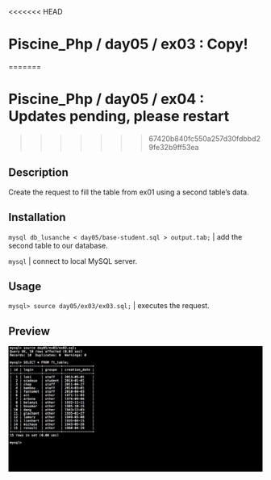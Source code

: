 <<<<<<< HEAD
# Piscine_Php / day05 / ex03 : Copy!
=======
# Piscine_Php / day05 / ex04 : Updates pending, please restart
>>>>>>> 67420b840fc550a257d30fdbbd29fe32b9ff53ea

## Description
Create the request to fill the table from ex01 using a second table’s data.

## Installation
`mysql db_lusanche < day05/base-student.sql > output.tab;` | add the second table to our database.

`mysql` | connect to local MySQL server.

## Usage
`mysql> source day05/ex03/ex03.sql;` | executes the request.

## Preview
<img src="../../resources/images/copy.png" width="1200">

